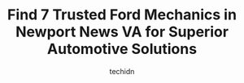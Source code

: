 ---
layout: ampstory
image: https://images.unsplash.com/photo-1574524096791-2ae09c406788?ixlib=rb-4.0.3&ixid=MnwxMjA3fDB8MHxwaG90by1wYWdlfHx8fGVufDB8fHx8&auto=format&fit=crop&w=640&h=853&q=80
author: techidn
featured: false
description: Looking for reliable and skilled Ford Mechanic in Newport News VA, USA? Your search ends here with the 7 best Ford Mechanic in town. With their expertise and commitment to delivering excepti
title: Find 7 Trusted Ford Mechanics in Newport News VA for Superior Automotive Solutions
cover:
   title: Find 7 Trusted Ford Mechanics in Newport News VA for Superior Automotive Solutions
   subtitle: Rickpate
   background: https://images.unsplash.com/photo-1574524096791-2ae09c406788?ixlib=rb-4.0.3&ixid=MnwxMjA3fDB8MHxwaG90by1wYWdlfHx8fGVufDB8fHx8&auto=format&fit=crop&w=640&h=853&q=80

pages: 
 - layout: thirds
   top: <h1>#1 Guaranteed Auto Services</h1>
   bottom: "<p>Was extremely happy with the service today, price was great to get a Starter out in and it was done SAME DAY. Harry assured me that everything would be taken care of and </p>"
   background: https://www.knot35.com/toplist/wp-content/uploads/2023/06/best-ford-mechanic-1-in-newport-news-va-1685834178.jpeg
   backgroundblur: true
 - layout: thirds
   top: <h1>#2 Checkered Flag Body Shop Newport News</h1>
   bottom: "<p>12627 Jefferson Ave lot b, Newport News, VA 23602, United States</p>"
   background: https://www.knot35.com/toplist/wp-content/uploads/2023/06/best-ford-mechanic-2-in-newport-news-va-1685834179.jpeg
   cta:
      link: https://www.knot35.com/toplist/find-7-trusted-ford-mechanics-in-newport-news-va-for-superior-automotive-solutions/
      text: Find 7 Trusted Ford Mechanics in Newport News VA for Superior Automotive Solutions
 - layout: thirds
   top: <h1>#3 Hall Lincoln Newport News</h1>
   bottom: "<p>12896 Jefferson Ave, Newport News, VA 23608, United States</p>"
   background: https://www.knot35.com/toplist/wp-content/uploads/2023/06/best-ford-mechanic-3-in-newport-news-va-1685834179.jpeg
   cta:
      link: https://www.knot35.com/toplist/find-7-trusted-ford-mechanics-in-newport-news-va-for-superior-automotive-solutions/
      text: Find 7 Trusted Ford Mechanics in Newport News VA for Superior Automotive Solutions
 - layout: thirds
   top: <h1>#4 Quick Lane Tire & Auto Center</h1>
   bottom: "<p>11291 Jefferson Ave, Newport News, VA 23601, United States</p>"
   background: https://plus.unsplash.com/premium_photo-1664640458616-3c74f8cb4589?ixlib=rb-4.0.3&ixid=MnwxMjA3fDB8MHxwaG90by1wYWdlfHx8fGVufDB8fHx8&auto=format&fit=crop&w=640&h=853&q=80
   cta:
      link: https://www.knot35.com/toplist/find-7-trusted-ford-mechanics-in-newport-news-va-for-superior-automotive-solutions/
      text: Find 7 Trusted Ford Mechanics in Newport News VA for Superior Automotive Solutions
 - layout: thirds
   top: <h1>#5 Frasers Automotive</h1>
   bottom: "<p>13269 Warwick Blvd a, Newport News, VA 23602, United States</p>"
   background: https://images.unsplash.com/photo-1580610447943-1bfbef5efe07?ixlib=rb-4.0.3&ixid=MnwxMjA3fDB8MHxwaG90by1wYWdlfHx8fGVufDB8fHx8&auto=format&fit=crop&w=640&h=853&q=80
   cta:
      link: https://www.knot35.com/toplist/find-7-trusted-ford-mechanics-in-newport-news-va-for-superior-automotive-solutions/
      text: Find 7 Trusted Ford Mechanics in Newport News VA for Superior Automotive Solutions
 - layout: thirds
   top: <h1>#6 Bowditch Collision Center</h1>
   bottom: "<p>975 J Clyde Morris Blvd, Newport News, VA 23601, United States</p>"
   background: https://images.unsplash.com/photo-1614648718611-0635f29016cb?ixlib=rb-4.0.3&ixid=MnwxMjA3fDB8MHxwaG90by1wYWdlfHx8fGVufDB8fHx8&auto=format&fit=crop&w=640&h=853&q=80
   cta:
      link: https://www.knot35.com/toplist/find-7-trusted-ford-mechanics-in-newport-news-va-for-superior-automotive-solutions/
      text: Find 7 Trusted Ford Mechanics in Newport News VA for Superior Automotive Solutions
 - layout: thirds
   top: <h1>#7 Get Ya Right Automotive Repair</h1>
   bottom: "<p>419 Denbigh Blvd suite a, Newport News, VA 23608, United States</p>"
   background: https://images.unsplash.com/photo-1557672172-298e090bd0f1?ixlib=rb-4.0.3&ixid=MnwxMjA3fDB8MHxwaG90by1wYWdlfHx8fGVufDB8fHx8&auto=format&fit=crop&w=640&h=853&q=80
   cta:
      link: https://www.knot35.com/toplist/find-7-trusted-ford-mechanics-in-newport-news-va-for-superior-automotive-solutions/
      text: Find 7 Trusted Ford Mechanics in Newport News VA for Superior Automotive Solutions
 - layout: thirds
   middle: Continue reading...
   background: https://images.unsplash.com/photo-1561679660-d00ee1e0dc8e?ixlib=rb-4.0.3&ixid=MnwxMjA3fDB8MHxwaG90by1wYWdlfHx8fGVufDB8fHx8&auto=format&fit=crop&w=640&h=853&q=80
   cta:
      link: https://www.knot35.com/toplist/find-7-trusted-ford-mechanics-in-newport-news-va-for-superior-automotive-solutions/
      text: Find 7 Trusted Ford Mechanics in Newport News VA for Superior Automotive Solutions
      
---
